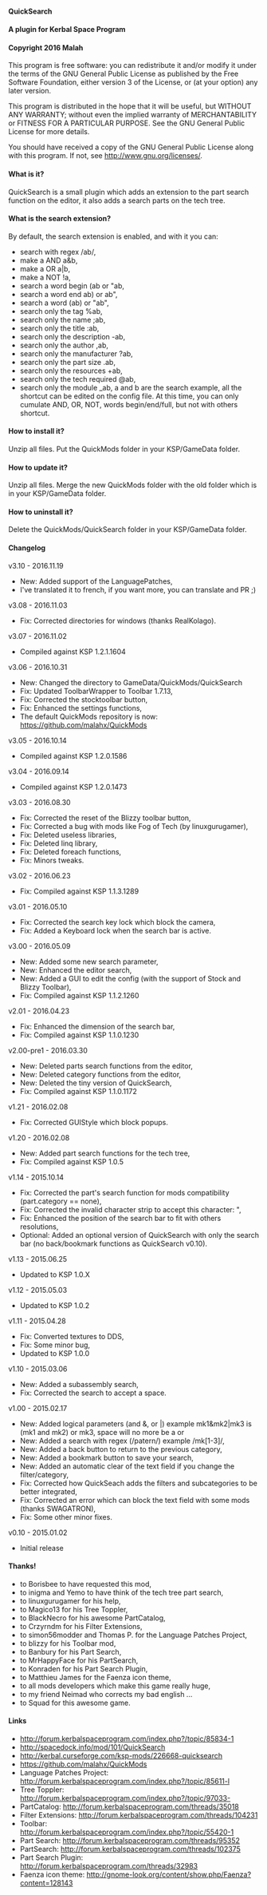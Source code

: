 ﻿#### QuickSearch
#### A plugin for Kerbal Space Program
#### Copyright 2016 Malah

This program is free software: you can redistribute it and/or modify
it under the terms of the GNU General Public License as published by
the Free Software Foundation, either version 3 of the License, or
(at your option) any later version.

This program is distributed in the hope that it will be useful,
but WITHOUT ANY WARRANTY; without even the implied warranty of
MERCHANTABILITY or FITNESS FOR A PARTICULAR PURPOSE.  See the
GNU General Public License for more details.

You should have received a copy of the GNU General Public License
along with this program.  If not, see <http://www.gnu.org/licenses/>. 


#### What is it?

QuickSearch is a small plugin which adds an extension to the part search function on the editor, it also adds a search parts on the tech tree.

#### What is the search extension?

By default, the search extension is enabled, and with it you can:
* search with regex 				/ab/,
* make a AND 					a&b,
* make a OR 					a|b,
* make a NOT 					!a,
* search a word begin 				(ab or "ab,
* search a word end 				ab) or ab",
* search a word 				(ab) or "ab",
* search only the tag				%ab,
* search only the name 				;ab,
* search only the title 			:ab,
* search only the description			-ab,
* search only the author			,ab,
* search only the manufacturer			?ab,
* search only the part size			.ab,
* search only the resources			+ab,
* search only the tech required			@ab,
* search only the module			_ab,
a and b are the search example, all the shortcut can be edited on the config file.
At this time, you can only cumulate AND, OR, NOT, words begin/end/full, but not with others shortcut.

#### How to install it?

Unzip all files. Put the QuickMods folder in your KSP/GameData folder.

#### How to update it?

Unzip all files. Merge the new QuickMods folder with the old folder which is in your KSP/GameData folder.

#### How to uninstall it?

Delete the QuickMods/QuickSearch folder in your KSP/GameData folder.

#### Changelog

v3.10 - 2016.11.19
* New: Added support of the LanguagePatches,
* I've translated it to french, if you want more, you can translate and PR ;)

v3.08 - 2016.11.03
* Fix: Corrected directories for windows (thanks RealKolago).

v3.07 - 2016.11.02
* Compiled against KSP 1.2.1.1604

v3.06 - 2016.10.31
* New: Changed the directory to GameData/QuickMods/QuickSearch
* Fix: Updated ToolbarWrapper to Toolbar 1.7.13,
* Fix: Corrected the stocktoolbar button,
* Fix: Enhanced the settings functions,
* The default QuickMods repository is now: https://github.com/malahx/QuickMods

v3.05 - 2016.10.14
* Compiled against KSP 1.2.0.1586

v3.04 - 2016.09.14
* Compiled against KSP 1.2.0.1473

v3.03 - 2016.08.30
* Fix: Corrected the reset of the Blizzy toolbar button,
* Fix: Corrected a bug with mods like Fog of Tech (by linuxgurugamer),
* Fix: Deleted useless libraries,
* Fix: Deleted linq library,
* Fix: Deleted foreach functions,
* Fix: Minors tweaks.

v3.02 - 2016.06.23
* Fix: Compiled against KSP 1.1.3.1289

v3.01 - 2016.05.10
* Fix: Corrected the search key lock which block the camera,
* Fix: Added a Keyboard lock when the search bar is active.

v3.00 - 2016.05.09
* New: Added some new search parameter,
* New: Enhanced the editor search,
* New: Added a GUI to edit the config (with the support of Stock and Blizzy Toolbar),
* Fix: Compiled against KSP 1.1.2.1260

v2.01 - 2016.04.23
* Fix: Enhanced the dimension of the search bar,
* Fix: Compiled against KSP 1.1.0.1230

v2.00-pre1 - 2016.03.30
* New: Deleted parts search functions from the editor,
* New: Deleted category functions from the editor,
* New: Deleted the tiny version of QuickSearch,
* Fix: Compiled against KSP 1.1.0.1172

v1.21 - 2016.02.08
* Fix: Corrected GUIStyle which block popups.

v1.20 - 2016.02.08
* New: Added part search functions for the tech tree,
* Fix: Compiled against KSP 1.0.5

v1.14 - 2015.10.14
* Fix: Corrected the part's search function for mods compatibility (part.category == none),
* Fix: Corrected the invalid character strip to accept this character: ",
* Fix: Enhanced the position of the search bar to fit with others resolutions,
* Optional: Added an optional version of QuickSearch with only the search bar (no back/bookmark functions as QuickSearch v0.10).

v1.13 - 2015.06.25
* Updated to KSP 1.0.X

v1.12 - 2015.05.03
* Updated to KSP 1.0.2

v1.11 - 2015.04.28
* Fix: Converted textures to DDS,
* Fix: Some minor bug,
* Updated to KSP 1.0.0

v1.10 - 2015.03.06
* New: Added a subassembly search,
* Fix: Corrected the search to accept a space.

v1.00 - 2015.02.17
* New: Added logical parameters (and &, or |) example mk1&mk2|mk3 is (mk1 and mk2) or mk3, space will no more be a or
* New: Added a search with regex (/patern/) example /mk[1-3]/,
* New: Added a back button to return to the previous category,
* New: Added a bookmark button to save your search,
* New: Added an automatic clear of the text field if you change the filter/category,
* Fix: Corrected how QuickSeach adds the filters and subcategories to be better integrated, 
* Fix: Corrected an error which can block the text field with some mods (thanks SWAGATRON),
* Fix: Some other minor fixes.

v0.10 - 2015.01.02
* Initial release

#### Thanks!

* to Borisbee to have requested this mod,
* to inigma and Yemo to have think of the tech tree part search,
* to linuxgurugamer for his help,
* to Magico13 for his Tree Toppler,
* to BlackNecro for his awesome PartCatalog,
* to Crzyrndm for his Filter Extensions,
* to simon56modder and Thomas P. for the Language Patches Project,
* to blizzy for his Toolbar mod, 
* to Banbury for his Part Search,
* to MrHappyFace for his PartSearch,
* to Konraden for his Part Search Plugin,
* to Matthieu James for the Faenza icon theme,
* to all mods developers which make this game really huge,
* to my friend Neimad who corrects my bad english ...
* to Squad for this awesome game.

#### Links

* http://forum.kerbalspaceprogram.com/index.php?/topic/85834-1
* http://spacedock.info/mod/101/QuickSearch
* http://kerbal.curseforge.com/ksp-mods/226668-quicksearch
* https://github.com/malahx/QuickMods
* Language Patches Project: http://forum.kerbalspaceprogram.com/index.php?/topic/85611-l
* Tree Toppler: http://forum.kerbalspaceprogram.com/index.php?/topic/97033-
* PartCatalog: http://forum.kerbalspaceprogram.com/threads/35018
* Filter Extensions: http://forum.kerbalspaceprogram.com/threads/104231
* Toolbar: http://forum.kerbalspaceprogram.com/index.php?/topic/55420-1
* Part Search: http://forum.kerbalspaceprogram.com/threads/95352
* PartSearch: http://forum.kerbalspaceprogram.com/threads/102375
* Part Search Plugin: http://forum.kerbalspaceprogram.com/threads/32983
* Faenza icon theme: http://gnome-look.org/content/show.php/Faenza?content=128143
